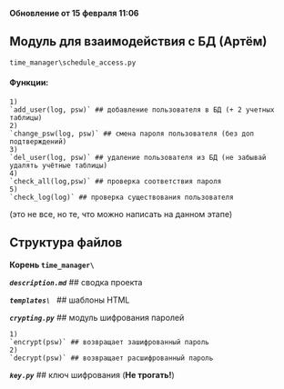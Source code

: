**Обновление от 15 февраля 11:06**

## Модуль для взаимодействия с БД (Артём)


`time_manager\schedule_access.py`

#### **Функции:**
    1) 
    `add_user(log, psw)` ## добавление пользователя в БД (+ 2 учетных таблицы)
    2) 
    `change_psw(log, psw)` ## смена пароля пользователя (без доп подтверждений)
    3) 
    `del_user(log, psw)` ## удаление пользователя из БД (не забывай удалять учётные таблицы) 
    4) 
    `check_all(log,psw)` ## проверка соответствия пароля
    5) 
    `check_log(log)` ## проверка существования пользователя
             
   (это не все, но те, что можно написать на данном этапе)
   
## Структура файлов
**Корень `time_manager\ `**

***`description.md`*** 
    ## сводка проекта
    
***`templates\ `*** 
    ## шаблоны HTML

***`crypting.py`*** 
    ## модуль шифрования паролей
        
    1) 
    `encrypt(psw)` ## возвращает зашифрованный пароль
    2) 
    `decrypt(psw)` ## возвращает расшифрованный пароль
     
***`key.py`*** 
    ## ключ шифрования (**Не трогать!**)